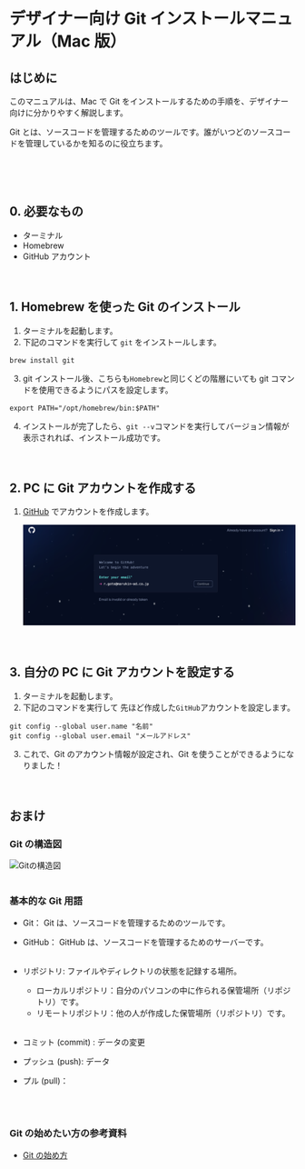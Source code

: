 # デザイナー向け Git インストールマニュアル（Mac 版）

## はじめに

このマニュアルは、Mac で Git をインストールするための手順を、デザイナー向けに分かりやすく解説します。

Git とは、ソースコードを管理するためのツールです。誰がいつどのソースコードを管理しているかを知るのに役立ちます。

<br>
<br>
<br>

## 0. 必要なもの

- ターミナル
- Homebrew
- GitHub アカウント
  <br>
  <br>
  <br>

## 1. Homebrew を使った Git のインストール

1. ターミナルを起動します。
2. 下記のコマンドを実行して `git` をインストールします。

```
brew install git
```

3. git インストール後、こちらも`Homebrew`と同じくどの階層にいても git コマンドを使用できるようにパスを設定します。

```
export PATH="/opt/homebrew/bin:$PATH"
```

4. インストールが完了したら、`git --v`コマンドを実行してバージョン情報が表示されれば、インストール成功です。
   <br>
   <br>
   <br>

## 2. PC に Git アカウントを作成する

1. [GitHub](https://github.com/signup/) でアカウントを作成します。
   <br>

   ![GitHub アカウント作成](./image/github_signup.png)
   <br>
   <br>
   <br>

## 3. 自分の PC に Git アカウントを設定する

1. ターミナルを起動します。
2. 下記のコマンドを実行して 先ほど作成した`GitHub`アカウントを設定します。

```
git config --global user.name "名前"
git config --global user.email "メールアドレス"
```

3. これで、Git のアカウント情報が設定され、Git を使うことができるようになりました！
   <br>
   <br>
   <br>

## おまけ

### Git の構造図

![Gitの構造図](./image/git_flow.avif)
<br>
<br>

### 基本的な Git 用語

- Git： Git は、ソースコードを管理するためのツールです。
- GitHub： GitHub は、ソースコードを管理するためのサーバーです。
  <br>
  <br>

- リポジトリ: ファイルやディレクトリの状態を記録する場所。

  - ローカルリポジトリ：自分のパソコンの中に作られる保管場所（リポジトリ）です。
  - リモートリポジトリ：他の人が作成した保管場所（リポジトリ）です。
    <br>
    <br>

- コミット (commit) : データの変更
- プッシュ (push): データ
- プル (pull)：

    <br>
    <br>

### Git の始めたい方の参考資料

- [Git の始め方](https://prog-8.com/docs/git-env)

